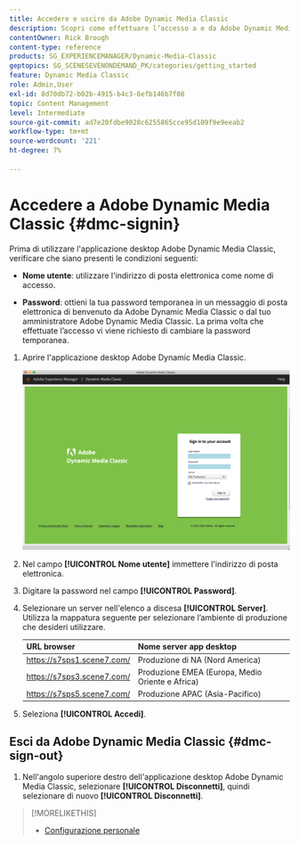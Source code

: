 ```yaml
---
title: Accedere e uscire da Adobe Dynamic Media Classic
description: Scopri come effettuare l’accesso a e da Adobe Dynamic Media Classic. Scopri anche come connettersi a un server di produzione in Nord America (NA) o in Europa, Medio Oriente, Africa (EMEA) o Asia-Pacifico (APAC).
contentOwner: Rick Brough
content-type: reference
products: SG_EXPERIENCEMANAGER/Dynamic-Media-Classic
geptopics: SG_SCENESEVENONDEMAND_PK/categories/getting_started
feature: Dynamic Media Classic
role: Admin,User
exl-id: 8d70db72-b02b-4915-b4c3-6efb146b7f08
topic: Content Management
level: Intermediate
source-git-commit: ad7e20fdbe9028c6255865cce95d109f9e9eeab2
workflow-type: tm+mt
source-wordcount: '221'
ht-degree: 7%

---
```


<!-- UPDATE THIS TOPIC AFTER DECEMBER 31, 2020!!!!! -->

# Accedere a Adobe Dynamic Media Classic {#dmc-signin}

Prima di utilizzare l&#39;applicazione desktop Adobe Dynamic Media Classic, verificare che siano presenti le condizioni seguenti:

* **Nome utente**: utilizzare l&#39;indirizzo di posta elettronica come nome di accesso.

* **Password**: ottieni la tua password temporanea in un messaggio di posta elettronica di benvenuto da Adobe Dynamic Media Classic o dal tuo amministratore Adobe Dynamic Media Classic. La prima volta che effettuate l’accesso vi viene richiesto di cambiare la password temporanea.

1. Aprire l&#39;applicazione desktop Adobe Dynamic Media Classic.

   ![Accesso a Adobe Dynamic Media Classic](/help/using/assets/dmclassic-login1.png)

1. Nel campo **[!UICONTROL Nome utente]** immettere l&#39;indirizzo di posta elettronica.
1. Digitare la password nel campo **[!UICONTROL Password]**.
1. Selezionare un server nell&#39;elenco a discesa **[!UICONTROL Server]**.
Utilizza la mappatura seguente per selezionare l’ambiente di produzione che desideri utilizzare.

   | URL browser | Nome server app desktop |
   | --- | --- |
   | https://s7sps1.scene7.com/ | Produzione di NA (Nord America) |
   | https://s7sps3.scene7.com/ | Produzione EMEA (Europa, Medio Oriente e Africa) |
   | https://s7sps5.scene7.com/ | Produzione APAC (Asia-Pacifico) |

1. Seleziona **[!UICONTROL Accedi]**.

## Esci da Adobe Dynamic Media Classic {#dmc-sign-out}

1. Nell&#39;angolo superiore destro dell&#39;applicazione desktop Adobe Dynamic Media Classic, selezionare **[!UICONTROL Disconnetti]**, quindi selezionare di nuovo **[!UICONTROL Disconnetti]**.

>[!MORELIKETHIS]
>
>* [Configurazione personale](personal-setup.md#personal_setup)
